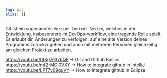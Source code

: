 ```yaml
---
tag: git
alias: []
---
```


Git ist ein sogenanntes `Version Control System`, welches in der Entwicklung, insbesondere im DevOps-workflow, eine tragende Rolle spielt. Es erlaubt dir, Änderungen zu verfolgen, auf eine alte Version deines Programms zurückzugehen und auch mit mehreren Personen gleichzeitig am gleichen Projekt zu arbeiten.

https://youtu.be/0fKg7e37bQE -> Git and Github Basics
https://youtu.be/mf2-MOl0VXY -> How to integrate github in IntelliJ
https://youtu.be/LPT7v69guVY -> How to integrate github in Eclipse
